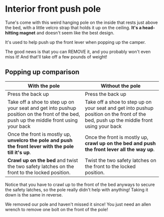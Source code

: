 # Interior front push pole

Tune's come with this weird hanging pole on the inside that rests just above the bed, with a little velcro strap that holds it up on the ceiling. **It's a head-hitting magnet** and doesn't seem like the best design.

It's used to help push up the front lever when popping up the camper. 

The good news is that you can REMOVE it, and you probably won't even miss it! And that'll take off a few pounds of weight!

## Popping up comparison

With the pole | Without the pole
--|--
Press the back up | Press the back up
Take off a shoe to step up on your seat and get into pushup position on the front of the bed, push up the middle front using your back | Take off a shoe to step up on your seat and get into pushup position on the front of the bed, push up the middle front using your back
Once the front is mostly up, **unvelcro the pole and push the front lever with the pole till it's up**. | Once the front is mostly up, **crawl up on the bed and push the front lever all the way up**.
**Crawl up on the bed** and twist the two safety latches on the front to the locked position. | Twist the two safety latches on the front to the locked position. 

Notice that you have to crawl up to the front of the bed anyways to secure the safety latches, so the pole really didn't help with anything! Taking it down is the same in reverse.

We removed our pole and haven't missed it since! You just need an allen wrench to remove one bolt on the front of the pole!